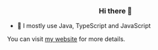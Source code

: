 <h3 align="center">Hi there 👋</h3>

- 🧰 I mostly use Java, TypeScript and JavaScript 


You can visit <a href="https://www.besimgurbuz.dev">my website</a> for more details.
